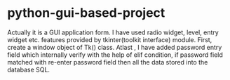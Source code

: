 # python-gui-based-project

Actually it is a GUI application form. I have used radio widget, level, entry widget etc. features provided by tkinter(toolkit interface) module. First, create a window object of Tk() class. Atlast , I have added password entry field which internally verify with the help of elif condition, if password field matched with re-enter password field then all the data stored into the database SQL.
